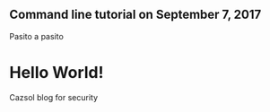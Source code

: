 ## Command line tutorial on September 7, 2017

Pasito a pasito

# Hello World!

Cazsol blog for security
